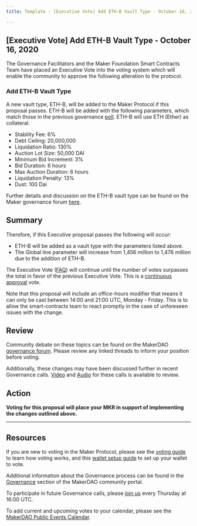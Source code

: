 ```yaml
---
title: Template - [Executive Vote] Add ETH-B Vault Type - October 16, 2020

---
```

## [Executive Vote] Add ETH-B Vault Type - October 16, 2020

The Governance Facilitators and the Maker Foundation Smart Contracts Team have placed an Executive Vote into the voting system which will enable the community to approve the following alteration to the protocol.

### Add ETH-B Vault Type

A new vault type, ETH-B, will be added to the Maker Protocol if this proposal passes. ETH-B will be added with the following parameters, which match those in the previous governance [poll](https://vote.makerdao.com/polling-proposal/qmzvcsx9lkpejp8xpxsvkvvfot8anarmdq17afjdbbu3wu). ETH-B will use ETH (Ether) as collateral.

* Stability Fee: 6%
* Debt Ceiling: 20,000,000
* Liquidation Ratio: 130%
* Auction Lot Size: 50,000 DAI
* Minimum Bid Increment: 3%
* Bid Duration: 6 hours
* Max Auction Duration: 6 hours
* Liquidation Penalty: 13%
* Dust: 100 Dai

Further details and discussion on the ETH-B vault type can be found on the Maker governance forum [here](https://forum.makerdao.com/t/signal-request-add-eth-b-vault-collateral-type-september-2020/4435). 

## Summary

Therefore, if this Executive proposal passes the following will occur:
- ETH-B will be added as a vault type with the parameters listed above.
- The Global line parameter will increase from 1,456 million to 1,476 million due to the addition of ETH-B.

The Executive Vote ([FAQ](https://community-development.makerdao.com/makerdao-mcd-faqs/faqs#governance)) will continue until the number of votes surpasses the total in favor of the previous Executive Vote. This is a [continuous approval](https://community-development.makerdao.com/makerdao-mcd-faqs/faqs/governance#what-is-continuous-approval-voting) vote.

Note that this proposal will include an office-hours modifier that means it can only be cast between 14:00 and 21:00 UTC, Monday - Friday. This is to allow the smart-contracts team to react promptly in the case of unforeseen issues with the change.

## Review

Community debate on these topics can be found on the MakerDAO [governance forum](https://forum.makerdao.com/). Please review any linked threads to inform your position before voting.

Additionally, these changes may have been discussed further in recent Governance calls. [Video](https://www.youtube.com/playlist?list=PLLzkWCj8ywWNq5-90-Id6VPSsrk4OWVan) and [Audio](https://soundcloud.com/makerdao/sets/governance-calls) for these calls is available to review.

## Action

**Voting for this proposal will place your MKR in support of implementing the changes outlined above.**

---

## Resources

If you are new to voting in the Maker Protocol, please see the [voting guide](https://community-development.makerdao.com/en/learn/governance/how-voting-works/) to learn how voting works, and this [wallet setup guide](https://community-development.makerdao.com/en/learn/governance/voting-setup/) to set up your wallet to vote.

Additional information about the Governance process can be found in the [Governance](https://community-development.makerdao.com/en/learn/governance) section of the MakerDAO community portal.

To participate in future Governance calls, please [join us](https://github.com/makerdao/community/tree/master/governance/governance-and-risk-meetings) every Thursday at 16:00 UTC.

To add current and upcoming votes to your calendar, please see the [MakerDAO Public Events Calendar](https://calendar.google.com/calendar/embed?src=makerdao.com_3efhm2ghipksegl009ktniomdk%40group.calendar.google.com&ctz=America%2FLos_Angeles).